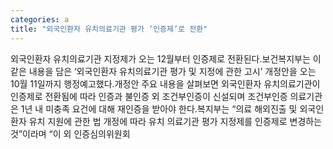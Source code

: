 ```yaml
---
categories: a
title: "외국인환자 유치의료기관 평가 ‘인증제’로 전환"
---
```

외국인환자 유치의료기관 지정제가 오는 12월부터 인증제로 전환된다.보건복지부는 이같은 내용을 담은 ‘외국인환자 유치의료기관 평가 및 지정에 관한 고시’ 개정안을 오는 10월 11일까지 행정예고했다.개정안 주요 내용을 살펴보면 외국인환자 유치의료기관이 인증제로 전환됨에 따라 인증과 불인증 외 조건부인증이 신설되며 조건부인증 의료기관은 1년 내 미충족 요건에 대해 재인증을 받아야 한다.복지부는 “의료 해외진출 및 외국인환자 유치 지원에 관한 법 개정에 따라 유치 의료기관 평가 지정제를 인증제로 변경하는 것”이라며 “이 외 인증심의위원회